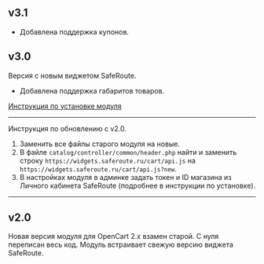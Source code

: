 v3.1
----
* Добавлена поддержка купонов.

v3.0
----
Версия с новым виджетом SafeRoute.
* Добавлена поддержка габаритов товаров.

[Инструкция по установке модуля](https://saferoute.atlassian.net/wiki/spaces/modules/pages/18350148/)

----
Инструкция по обновлению с v2.0.
1. Заменить все файлы старого модуля на новые.
2. В файле `catalog/controller/common/header.php` найти и заменить строку `https://widgets.saferoute.ru/cart/api.js`
на `https://widgets.saferoute.ru/cart/api.js?new`.
3. В настройках модуля в админке задать токен и ID магазина из Личного кабинета SafeRoute
(подробнее в инструкции по установке).
----


v2.0
----
Новая версия модуля для OpenCart 2.x взамен старой.
С нуля переписан весь код. Модуль встраивает свежую версию виджета SafeRoute.